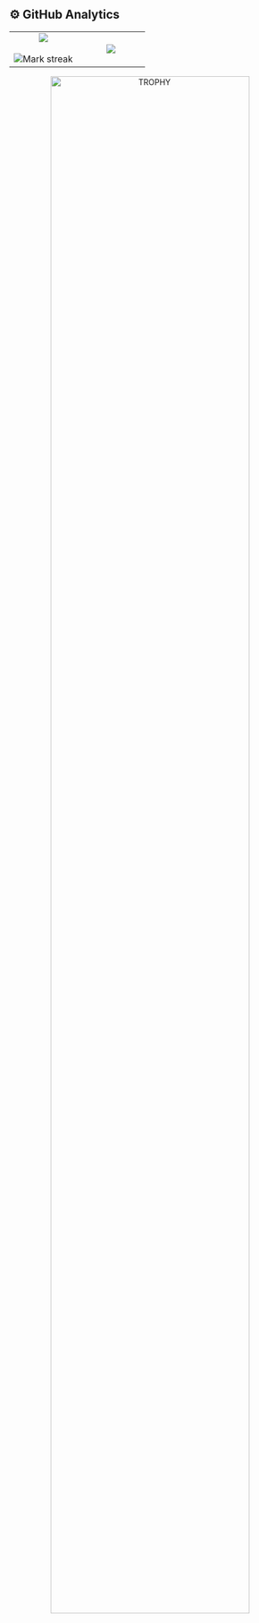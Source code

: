 ## ⚙️ GitHub Analytics
<div align="center">
  <table align="center">
  <tr border="none">
  <td width="50%" align="center">  
    <img align="center" src="https://github-readme-stats.vercel.app/api?username=AdrianSaavedra-GNOSS&show_icons=true&theme=tokyonight&rank_icon=github" />
    <br></br>
    <img alt="Mark streak" src="https://github-readme-streak-stats.herokuapp.com/?user=AdrianSaavedra-GNOSS&theme=tokyonight&hide_border=false" /> 
  </td>
  <td width="50%" align="center">
    <img align="center" src="https://github-readme-stats.vercel.app/api/top-langs/?username=AdrianSaavedra-GNOSS&layout=donut-vertical&theme=tokyonight&hide_border=false&no-bg=true&no-frame=true&langs_count=10"/>
  </td>
  </tr>
  </table>
  
  <div align=center>
    <a href="https://github.com/ryo-ma/github-profile-trophy" title="Go to Source">
      <img align="center" width=84% src="https://github-profile-trophy.vercel.app/?username=AdrianSaavedra-GNOSS&theme=tokyonight&row=1&column=8&margin-h=15&margin-w=10&no-bg=true" alt="TROPHY" />
    </a>
  </div>
</div>    

